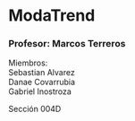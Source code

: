 # ModaTrend
### Profesor: Marcos Terreros

Miembros:  
Sebastian Alvarez  
	Danae Covarrubia  
	Gabriel Inostroza  

Sección 004D
